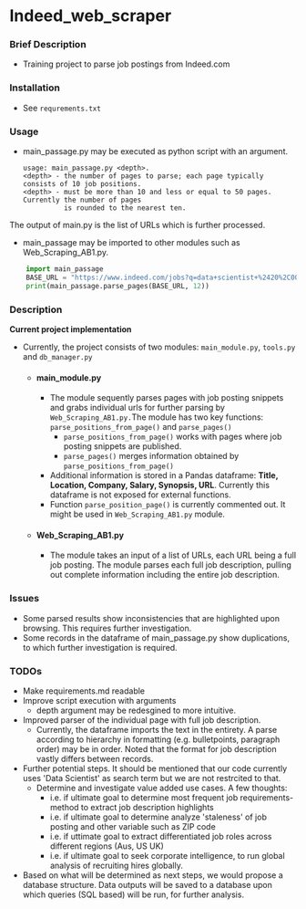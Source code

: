 # Indeed_web_scraper


### Brief Description

- Training project to parse job postings from Indeed.com

### Installation

- See `requrements.txt`

### Usage

- main_passage.py may be executed as python script with an argument.

    ```
    usage: main_passage.py <depth>.
    <depth> - the number of pages to parse; each page typically consists of 10 job positions.
    <depth> - must be more than 10 and less or equal to 50 pages. Currently the number of pages
              is rounded to the nearest ten.
    ```

The output of main.py is the list of URLs which is further processed.
    
    
- main_passage may be imported to other modules such as Web_Scraping_AB1.py.

```python
    import main_passage
    BASE_URL = "https://www.indeed.com/jobs?q=data+scientist+%2420%2C000&l=New+York&start="
    print(main_passage.parse_pages(BASE_URL, 12))
```

### Description

**Current project implementation**

- Currently, the project consists of two modules: `main_module.py`, `tools.py` and `db_manager.py`
    - #### main_module.py
        - The module sequently parses pages with job posting snippets and grabs individual urls for further parsing by `    Web_Scraping_AB1.py.`The module has two key functions: `parse_positions_from_page()` and `parse_pages()`
            - `parse_positions_from_page()` works with pages where job posting snippets are published.
            - `parse_pages()` merges information obtained by `parse_positions_from_page()`
        - Additional information is stored in a Pandas dataframe: **Title, Location, Company, Salary, Synopsis, URL**. Currently this dataframe is not exposed for external functions.
        - Function `parse_position_page()` is currently commented out. It might be used in `Web_Scraping_AB1.py` module.

    - #### Web_Scraping_AB1.py
        - The module takes an input of a list of URLs, each URL being a full job posting. The module parses each full job
            description, pulling out complete information including the entire job description.

### Issues

- Some parsed results show inconsistencies that are highlighted upon browsing. This requires further investigation.
- Some records in the dataframe of main_passage.py show duplications, to which further investigation is required.

### TODOs

- Make requirements.md readable
- Improve script execution with arguments
    - depth argument may be redesgined to more intuitive.
- Improved parser of the individual page with full job description.
    - Currently, the dataframe imports the text in the entirety. A parse according to hierarchy in formatting (e.g. bulletpoints,      paragraph order) may be in order. Noted that the format for job description vastly differs between records. 
- Further potential steps. It should be mentioned that our code currently uses 'Data Scientist' as search term but we are not 
restrcited to that.
    - Determine and investigate value added use cases. A few thoughts:
        - i.e. if ultimate goal to determine most frequent job requirements- method to extract job description highlights
        - i.e. if ultimate goal to determine analyze 'staleness' of job posting and other variable such as ZIP code
        - i.e. if uttimate goal to extract differentiated job roles across different regions (Aus, US UK)
        - i.e. if ultimate goal to seek corporate intelligence, to run global analysis of recruiting hires globally.
- Based on what will be determined as next steps, we would propose a database structure. Data outputs will be saved to a database upon which queries (SQL based) will be run, for further analysis.
